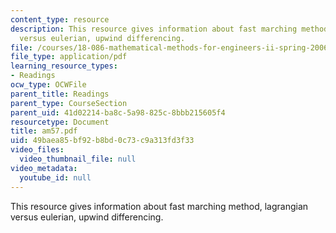 ```yaml
---
content_type: resource
description: This resource gives information about fast marching method, lagrangian
  versus eulerian, upwind differencing.
file: /courses/18-086-mathematical-methods-for-engineers-ii-spring-2006/49baea85bf92b8bd0c73c9a313fd3f33_am57.pdf
file_type: application/pdf
learning_resource_types:
- Readings
ocw_type: OCWFile
parent_title: Readings
parent_type: CourseSection
parent_uid: 41d02214-ba8c-5a98-825c-8bbb215605f4
resourcetype: Document
title: am57.pdf
uid: 49baea85-bf92-b8bd-0c73-c9a313fd3f33
video_files:
  video_thumbnail_file: null
video_metadata:
  youtube_id: null
---
```

This resource gives information about fast marching method, lagrangian versus eulerian, upwind differencing.